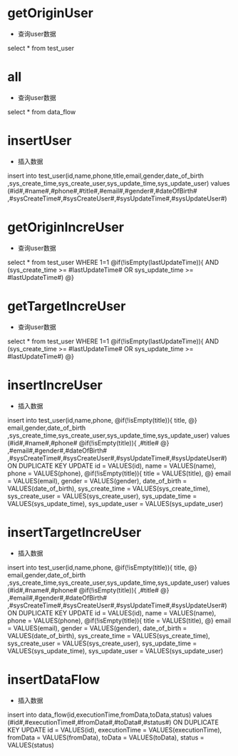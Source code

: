 getOriginUser
===
* 查询user数据

select * from test_user

all
===
* 查询user数据

select * from data_flow

insertUser
===
* 插入数据

insert into test_user(id,name,phone,title,email,gender,date_of_birth
    ,sys_create_time,sys_create_user,sys_update_time,sys_update_user)
values (#id#,#name#,#phone#,#title#,#email#,#gender#,#dateOfBirth#
    ,#sysCreateTime#,#sysCreateUser#,#sysUpdateTime#,#sysUpdateUser#)


getOriginIncreUser
===
* 查询user数据

select * from test_user
WHERE 1=1
@if(!isEmpty(lastUpdateTime)){
AND (sys_create_time >= #lastUpdateTime# OR sys_update_time >= #lastUpdateTime#)
@}

getTargetIncreUser
===
* 查询user数据

select * from test_user
WHERE 1=1
@if(!isEmpty(lastUpdateTime)){
AND (sys_create_time >= #lastUpdateTime# OR sys_update_time >= #lastUpdateTime#)
@}

insertIncreUser
===
* 插入数据

insert into test_user(id,name,phone,
@if(!isEmpty(title)){
title,
@}
email,gender,date_of_birth
    ,sys_create_time,sys_create_user,sys_update_time,sys_update_user)
values (#id#,#name#,#phone#
@if(!isEmpty(title)){
,#title#
@}
,#email#,#gender#,#dateOfBirth#
    ,#sysCreateTime#,#sysCreateUser#,#sysUpdateTime#,#sysUpdateUser#)
ON DUPLICATE KEY UPDATE 
id = VALUES(id),
name = VALUES(name),
phone = VALUES(phone),
@if(!isEmpty(title)){
title = VALUES(title),
@}
email = VALUES(email),
gender = VALUES(gender),
date_of_birth = VALUES(date_of_birth),
sys_create_time = VALUES(sys_create_time),
sys_create_user = VALUES(sys_create_user),
sys_update_time = VALUES(sys_update_time),
sys_update_user = VALUES(sys_update_user)

insertTargetIncreUser
===
* 插入数据

insert into test_user(id,name,phone,
@if(!isEmpty(title)){
title,
@}
email,gender,date_of_birth
,sys_create_time,sys_create_user,sys_update_time,sys_update_user)
values (#id#,#name#,#phone#
@if(!isEmpty(title)){
,#title#
@}
,#email#,#gender#,#dateOfBirth#
,#sysCreateTime#,#sysCreateUser#,#sysUpdateTime#,#sysUpdateUser#)
ON DUPLICATE KEY UPDATE
id = VALUES(id),
name = VALUES(name),
phone = VALUES(phone),
@if(!isEmpty(title)){
title = VALUES(title),
@}
email = VALUES(email),
gender = VALUES(gender),
date_of_birth = VALUES(date_of_birth),
sys_create_time = VALUES(sys_create_time),
sys_create_user = VALUES(sys_create_user),
sys_update_time = VALUES(sys_update_time),
sys_update_user = VALUES(sys_update_user)

insertDataFlow
===
* 插入数据

insert into data_flow(id,executionTime,fromData,toData,status)
values (#id#,#executionTime#,#fromData#,#toData#,#status#)
ON DUPLICATE KEY UPDATE
id = VALUES(id),
executionTime = VALUES(executionTime),
fromData = VALUES(fromData),
toData = VALUES(toData),
status = VALUES(status)

